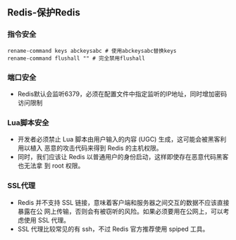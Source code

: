 ## Redis-保护Redis

### 指令安全

```
rename-command keys abckeysabc # 使用abckeysabc替换keys
rename-command flushall "" # 完全禁用flushall
```

### 端口安全

* Redis默认会监听6379，必须在配置文件中指定监听的IP地址，同时增加密码访问限制

### Lua脚本安全

* 开发者必须禁止 Lua 脚本由用户输入的内容 (UGC) 生成，这可能会被黑客利用以植入 恶意的攻击代码来得到 Redis 的主机权限。 
* 同时，我们应该让 Redis 以普通用户的身份启动，这样即使存在恶意代码黑客也无法拿 到 root 权限。

### SSL代理

* Redis 并不支持 SSL 链接，意味着客户端和服务器之间交互的数据不应该直接暴露在公 网上传输，否则会有被窃听的风险。如果必须要用在公网上，可以考虑使用 SSL 代理。
* SSL 代理比较常见的有 ssh，不过 Redis 官方推荐使用 spiped 工具。

